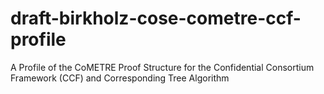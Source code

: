 # draft-birkholz-cose-cometre-ccf-profile
A Profile of the CoMETRE Proof Structure for the Confidential Consortium Framework (CCF) and Corresponding Tree Algorithm
